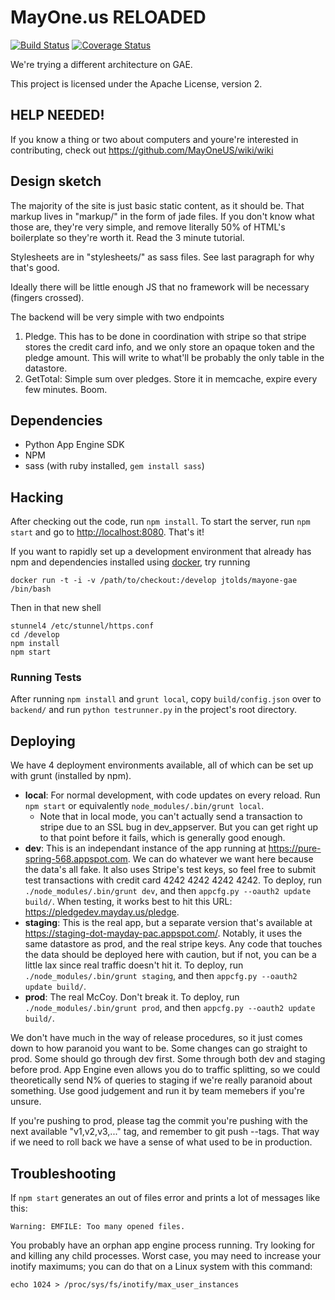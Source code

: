 # MayOne.us RELOADED


[![Build Status](https://travis-ci.org/MayOneUS/pledgeservice.svg?branch=master)](https://travis-ci.org/MayOneUS/pledgeservice)
[![Coverage Status](https://coveralls.io/repos/MayOneUS/pledgeservice/badge.png?branch=master)](https://coveralls.io/r/MayOneUS/pledgeservice?branch=master)

We're trying a different architecture on GAE.

This project is licensed under the Apache License, version 2.

## HELP NEEDED!

If you know a thing or two about computers and youre're interested in
contributing, check out https://github.com/MayOneUS/wiki/wiki

## Design sketch


The majority of the site is just basic static content, as it should
be. That markup lives in "markup/" in the form of jade files. If you
don't know what those are, they're very simple, and remove literally
50% of HTML's boilerplate so they're worth it. Read the 3 minute
tutorial.

Stylesheets are in "stylesheets/" as sass files. See last paragraph
for why that's good.

Ideally there will be little enough JS that no framework will be necessary (fingers crossed).

The backend will be very simple with two endpoints

1. Pledge. This has to be done in coordination with stripe so that stripe stores the credit card info, and we only store an opaque token and the pledge amount. This will write to what'll be probably the only table in the datastore.
2. GetTotal: Simple sum over pledges. Store it in memcache, expire every few minutes. Boom.

## Dependencies

* Python App Engine SDK
* NPM
* sass (with ruby installed, `gem install sass`)

## Hacking

After checking out the code, run `npm install`. To start the server, run `npm start` and go to
[http://localhost:8080](http://localhost:8080). That's it!

If you want to rapidly set up a development environment that already has npm and
dependencies installed using [docker](https://www.docker.io/), try running

```
docker run -t -i -v /path/to/checkout:/develop jtolds/mayone-gae /bin/bash
```

Then in that new shell

```
stunnel4 /etc/stunnel/https.conf
cd /develop
npm install
npm start
```

### Running Tests

After running `npm install` and `grunt local`, copy `build/config.json` over to `backend/` and run
`python testrunner.py` in the project's root directory.


## Deploying

We have 4 deployment environments available, all of which can be set up with grunt (installed by npm).
* **local**: For normal development, with code updates on every reload. Run `npm start` or equivalently `node_modules/.bin/grunt local`.
  * Note that in local mode, you can't actually send a transaction to stripe due to an SSL bug in dev_appserver. But
    you can get right up to that point before it fails, which is generally good enough.
* **dev**: This is an independant instance of the app running at https://pure-spring-568.appspot.com. We can do
  whatever we want here because the data's all fake. It also uses Stripe's test keys, so feel free to submit test
  transactions with credit card 4242 4242 4242 4242. To deploy, run `./node_modules/.bin/grunt dev`, and then
  `appcfg.py --oauth2 update build/`.
  When testing, it works best to hit this URL: https://pledgedev.mayday.us/pledge.
* **staging**: This is the real app, but a separate version that's available at https://staging-dot-mayday-pac.appspot.com/.
  Notably, it uses the same datastore as prod, and the real stripe keys. Any code that touches
  the data should be deployed here with caution, but if not, you can be a little lax since real
  traffic doesn't hit it. To deploy, run `./node_modules/.bin/grunt staging`, and then
  `appcfg.py --oauth2 update build/`.
* **prod**: The real McCoy. Don't break it. To deploy, run `./node_modules/.bin/grunt prod`, and then
  `appcfg.py --oauth2 update build/`.

We don't have much in the way of release procedures, so it just comes down to how paranoid you want to be.
Some changes can go straight to prod. Some should go through dev first. Some through both dev and staging
before prod. App Engine even allows you do to traffic splitting, so we could theoretically send N% of
queries to staging if we're really paranoid about something. Use good judgement and run it by team memebers
if you're unsure.

If you're pushing to prod, please tag the commit you're pushing with the next available "v1,v2,v3,..." tag,
and remember to git push --tags. That way if we need to roll back we have a sense of what used to be in
production.


## Troubleshooting

If `npm start` generates an out of files error and prints a lot of messages like this:

    Warning: EMFILE: Too many opened files.

You probably have an orphan app engine process running. Try looking for and
killing any child processes. Worst case, you may need to increase your inotify
maximums; you can do that on a Linux system with this command:

    echo 1024 > /proc/sys/fs/inotify/max_user_instances
